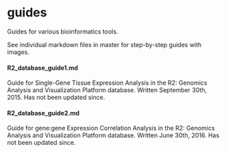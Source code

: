 # guides

Guides for various bioinformatics tools.

See individual markdown files in master for step-by-step guides with images.

#### R2_database_guide1.md

Guide for Single-Gene Tissue Expression Analysis in the R2: Genomics Analysis and Visualization Platform database.
Written September 30th, 2015. Has not been updated since.

#### R2_database_guide2.md

Guide for gene:gene Expression Correlation Analysis in the R2: Genomics Analysis and Visualization Platform database.
Written June 30th, 2016. Has not been updated since.
